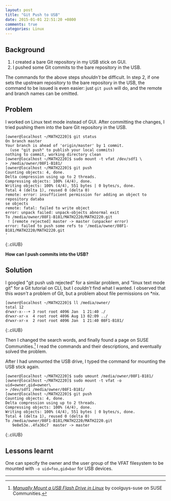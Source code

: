 ```yaml
---
layout: post
title: "Git Push to USB"
date: 2015-01-01 22:51:20 +0800
comments: true
categories: Linux
---
```


Background
---

1. I created a bare Git repository in my USB stick on GUI.
2. I pushed some Git commits to the bare repository in the USB.

The commands for the above steps *shouldn't* be difficult.  In step 2,
if one sets the upstream repository to the bare repository in the USB,
the command to be issued is even easier: just `git push` will do, and
the remote and branch names can be omitted.

Problem
---

I worked on Linux text mode instead of GUI.  After committing the
changes, I tried pushing them into the bare Git repository in the USB.

    [owner@localhost ~/MATH2220]$ git status
    On branch master
    Your branch is ahead of 'origin/master' by 1 commit.
      (use "git push" to publish your local commits)
    nothing to commit, working directory clean
    [owner@localhost ~/MATH2220]$ sudo mount -t vfat /dev/sdf1 \
    > /media/owner/08F1-B181/
    [owner@localhost ~/MATH2220]$ git push
    Counting objects: 4, done.
    Delta compression using up to 2 threads.
    Compressing objects: 100% (4/4), done.
    Writing objects: 100% (4/4), 551 bytes | 0 bytes/s, done.
    Total 4 (delta 1), reused 0 (delta 0)
    remote: error: insufficient permission for adding an object to repository databa
    se objects
    remote: fatal: failed to write object
    error: unpack failed: unpack-objects abnormal exit
    To /media/owner/08F1-B181/MATH2220/MATH2220.git
     ! [remote rejected] master -> master (unpacker error)
    error: failed to push some refs to '/media/owner/08F1-B181/MATH2220/MATH2220.git
    '
{:.cliUB}

**How can I push commits into the USB?**

<!-- more -->

Solution
---

I googled "git push usb rejected" for a similar problem, and "linux
text mode git" for a Git tutorial on CLI, but I *couldn't* find what I
wanted.  I observed that this *wasn't* a problem of Git, but a problem
about file permissions on \*nix.

    [owner@localhost ~/MATH2220]$ ll /media/owner/
    total 12
    drwxr-x---+ 3 root root 4096 Jan  1 21:40 ./
    drwxr-xr-x  4 root root 4096 Aug 13 02:09 ../
    drwxr-xr-x  2 root root 4096 Jan  1 21:40 08F1-B181/
{:.cliUB}

Then I changed the search words, and finally found a page on SUSE
Communities.[^suse]  I read the commands and their descriptions, and
eventually solved the problem.

After I had unmounted the USB drive, I typed the command for mounting
the USB stick again.

    [owner@localhost ~/MATH2220]$ sudo umount /media/owner/08F1-B181/
    [owner@localhost ~/MATH2220]$ sudo mount -t vfat -o uid=owner,gid=owner\
    > /dev/sdf1 /media/owner/08F1-B181/
    [owner@localhost ~/MATH2220]$ git push
    Counting objects: 4, done.
    Delta compression using up to 2 threads.
    Compressing objects: 100% (4/4), done.
    Writing objects: 100% (4/4), 551 bytes | 0 bytes/s, done.
    Total 4 (delta 1), reused 0 (delta 0)
    To /media/owner/08F1-B181/MATH2220/MATH2220.git
       9e8e53e..4fa36c7  master -> master
{:.cliUB}

Lessons learnt
---

One can specify the owner and the user group of the VFAT filesystem to
be mounted with `-o uid=foo,gid=bar` for USB devices.

---
[^suse]:
    [*Manually Mount a USB Flash Drive in Linux*][suse] by
    coolguys-suse on SUSE Communities.

[suse]: https://www.suse.com/communities/conversations/manually-mounting-a-usb-flash-drive-in-linux/
